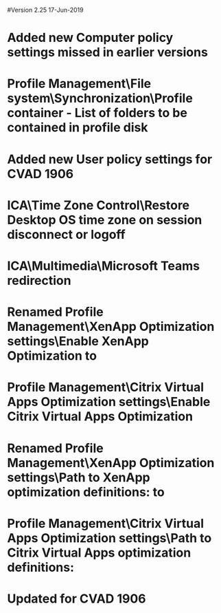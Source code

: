 #Version 2.25 17-Jun-2019
#	Added new Computer policy settings missed in earlier versions
#		Profile Management\File system\Synchronization\Profile container - List of folders to be contained in profile disk
#	Added new User policy settings for CVAD 1906
#		ICA\Time Zone Control\Restore Desktop OS time zone on session disconnect or logoff
#		ICA\Multimedia\Microsoft Teams redirection
#	Renamed Profile Management\XenApp Optimization settings\Enable XenApp Optimization to 
#		Profile Management\Citrix Virtual Apps Optimization settings\Enable Citrix Virtual Apps Optimization
#	Renamed Profile Management\XenApp Optimization settings\Path to XenApp optimization definitions: to 
#		Profile Management\Citrix Virtual Apps Optimization settings\Path to Citrix Virtual Apps optimization definitions:
#	Updated for CVAD 1906
